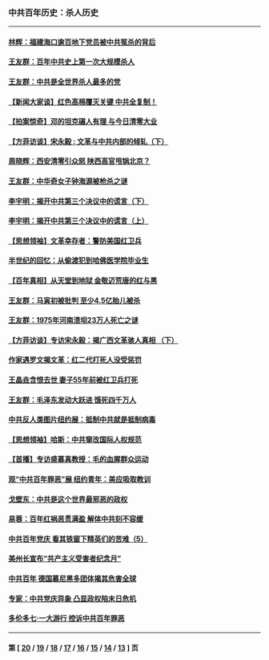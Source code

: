 ### 中共百年历史：杀人历史
---
#### [林辉：福建海口逾百地下党员被中共冤杀的背后](../../pages/nf1176106/n13878946.md?05050430) 
#### [王友群：百年中共史上第一次大规模杀人](../../pages/nf1176106/n13863785.md?05050430) 
#### [王友群：中共是全世界杀人最多的党](../../pages/nf1176106/n13860689.md?05050430) 
#### [【新闻大家谈】红色高棉覆灭关键 中共全复制！](../../pages/nf1176106/n13850222.md?05050430) 
#### [【拍案惊奇】邓的坦克碾人有理 与今日清零大业](../../pages/nf1176106/n13729574.md?05050430) 
#### [【方菲访谈】宋永毅 : 文革与中共内部的倾轧（下）](../../pages/nf1176106/n13486836.md?05050430) 
#### [周晓辉：西安清零引众怒 陕西高官甩锅北京？](../../pages/nf1176106/n13484627.md?05050430) 
#### [王友群：中华奇女子钟海源被枪杀之谜](../../pages/nf1176106/n13430555.md?05050430) 
#### [李宇明：揭开中共第三个决议中的谎言（下）](../../pages/nf1176106/n13389389.md?05050430) 
#### [李宇明：揭开中共第三个决议中的谎言（上）](../../pages/nf1176106/n13388697.md?05050430) 
#### [【思想领袖】文革幸存者：警防美国红卫兵](../../pages/nf1176106/n13339289.md?05050430) 
#### [半世纪的回忆：从偷渡犯到哈佛医学院毕业生](../../pages/nf1176106/n13345328.md?05050430) 
#### [【百年真相】从天堂到地狱 金敬迈荒唐的红与黑](../../pages/nf1176106/n13336995.md?05050430) 
#### [王友群：马寅初被批判 至少4.5亿胎儿被杀](../../pages/nf1176106/n13260313.md?05050430) 
#### [王友群：1975年河南溃坝23万人死亡之谜](../../pages/nf1176106/n13231576.md?05050430) 
#### [【方菲访谈】专访宋永毅：揭广西文革骇人真相 （下）](../../pages/nf1176106/n13209074.md?05050430) 
#### [作家遇罗文揭文革：红二代打死人没受惩罚](../../pages/nf1176106/n13205254.md?05050430) 
#### [王晶垚含恨去世 妻子55年前被红卫兵打死](../../pages/nf1176106/n13203590.md?05050430) 
#### [王友群：毛泽东发动大跃进 饿死四千万人](../../pages/nf1176106/n13177158.md?05050430) 
#### [中共反人类图片纽约展：抵制中共就是抵制病毒](../../pages/nf1176106/n13115371.md?05050430) 
#### [【思想领袖】哈斯：中共窜改国际人权规范](../../pages/nf1176106/n13053647.md?05050430) 
#### [【首播】专访盛慕真教授：毛的血腥群众运动](../../pages/nf1176106/n13091782.md?05050430) 
#### [观“中共百年罪恶”展 纽约青年：美应吸取教训](../../pages/nf1176106/n13085246.md?05050430) 
#### [戈壁东：中共是这个世界最邪恶的政权](../../pages/nf1176106/n13085641.md?05050430) 
#### [易蓉：百年红祸恶贯满盈 解体中共刻不容缓](../../pages/nf1176106/n13084455.md?05050430) 
#### [中共百年党庆 看其铁窗下精英们的苦难（5）](../../pages/nf1176106/n13076766.md?05050430) 
#### [美州长宣布“共产主义受害者纪念月”](../../pages/nf1176106/n13074024.md?05050430) 
#### [中共百年 德国慕尼黑多团体揭其危害全球](../../pages/nf1176106/n13068873.md?05050430) 
#### [专家：中共党庆异象 凸显政权陷末日危机](../../pages/nf1176106/n13067084.md?05050430) 
#### [多伦多七·一大游行 控诉中共百年罪恶](../../pages/nf1176106/n13062043.md?05050430) 

---
#### 第 [ [20](./20.md?05050430) / [19](./19.md?05050430) / [18](./18.md?05050430) / [17](./17.md?05050430) / [16](./16.md?05050430) / [15](./15.md?05050430) / [14](./14.md?05050430) / [13](./13.md?05050430) ] 页
